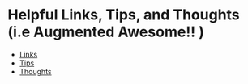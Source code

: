 # Helpful Links, Tips, and Thoughts (i.e Augmented Awesome!! )
 - [Links](https://github.com/WizardOfArc/helpfulLinksAndTips/tree/master/links/interesting_links.md)
 - [Tips](https://github.com/WizardOfArc/helpfulLinksAndTips/tree/master/tips/helpful_tips.md)
 - [Thoughts](https://github.com/WizardOfArc/helpfulLinksAndTips/tree/master/thoughts/thoughts_and_insights.md)
